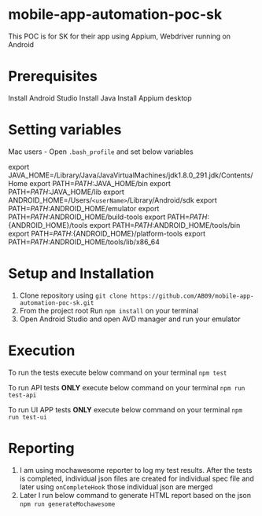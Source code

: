 # mobile-app-automation-poc-sk
This POC is for SK for their app using Appium, Webdriver running on Android

# Prerequisites

Install Android Studio
Install Java 
Install Appium desktop

# Setting variables 

Mac users - Open `.bash_profile` and set below variables 

export JAVA_HOME=/Library/Java/JavaVirtualMachines/jdk1.8.0_291.jdk/Contents/Home
export PATH=$PATH:$JAVA_HOME/bin
export PATH=$PATH:$JAVA_HOME/lib
export ANDROID_HOME=/Users/``<userName>``/Library/Android/sdk
export PATH=$PATH:$ANDROID_HOME/emulator
export PATH=$PATH:$ANDROID_HOME/build-tools
export PATH=${PATH}:${ANDROID_HOME}/tools
export PATH=$PATH:$ANDROID_HOME/tools/bin
export PATH=${PATH}:${ANDROID_HOME}/platform-tools
export PATH=$PATH:$ANDROID_HOME/tools/lib/x86_64


# Setup and Installation 
1.  Clone repository using `git clone https://github.com/AB09/mobile-app-automation-poc-sk.git`
2.  From the project root Run `npm install` on your terminal 
3.  Open Android Studio and open AVD manager and run your emulator

# Execution 
To run the tests execute below command on your terminal 
`npm test`

To run API tests **ONLY** execute below command on your terminal
`npm run test-api`

To run UI APP tests **ONLY** execute below command on your terminal
`npm run test-ui`


# Reporting

1. I am using mochawesome reporter to log my test results. After the tests is completed, individual json files are created for
individual spec file and later using `onCompleteHook` those individual json are merged
2. Later I run below command to generate HTML report based on the json 
`npm run generateMochawesome`



